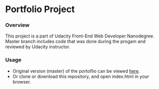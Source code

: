 Portfolio Project
=========================================
### **Overview**
This project is a part of Udacity Front-End Web Developer Nanodegree. Master branch includes code that was done during the progam and reviewed by Udacity instructor.


### **Usage**
- Original version (master) of the portoflio can be viewed [here](https://wioletag.github.io/portfolio-nano/).
- Or clone or download this repository, and open index.html in your browser.
